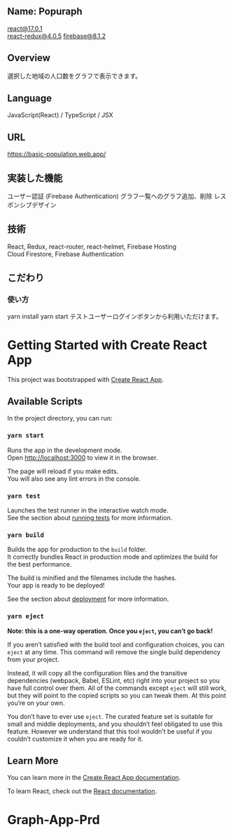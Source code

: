 ## Name: Popuraph

 react@17.0.1  
 react-redux@4.0.5
 firebase@8.1.2

## Overview
 選択した地域の人口数をグラフで表示できます。
 
## Language
 JavaScript(React) / TypeScript / JSX 

## URL
 https://basic-population.web.app/

## 実装した機能
 ユーザー認証 (Firebase Authentication)
 グラフ一覧へのグラフ追加、削除
 レスポンシブデザイン
 
## 技術
 React, Redux, react-router, react-helmet, Firebase Hosting  
 Cloud Firestore, Firebase Authentication

## こだわり
 

### 使い方
yarn install
yarn start
テストユーザーログインボタンから利用いただけます。

# Getting Started with Create React App

This project was bootstrapped with [Create React App](https://github.com/facebook/create-react-app).

## Available Scripts

In the project directory, you can run:

### `yarn start`

Runs the app in the development mode.\
Open [http://localhost:3000](http://localhost:3000) to view it in the browser.

The page will reload if you make edits.\
You will also see any lint errors in the console.

### `yarn test`

Launches the test runner in the interactive watch mode.\
See the section about [running tests](https://facebook.github.io/create-react-app/docs/running-tests) for more information.

### `yarn build`

Builds the app for production to the `build` folder.\
It correctly bundles React in production mode and optimizes the build for the best performance.

The build is minified and the filenames include the hashes.\
Your app is ready to be deployed!

See the section about [deployment](https://facebook.github.io/create-react-app/docs/deployment) for more information.

### `yarn eject`

**Note: this is a one-way operation. Once you `eject`, you can’t go back!**

If you aren’t satisfied with the build tool and configuration choices, you can `eject` at any time. This command will remove the single build dependency from your project.

Instead, it will copy all the configuration files and the transitive dependencies (webpack, Babel, ESLint, etc) right into your project so you have full control over them. All of the commands except `eject` will still work, but they will point to the copied scripts so you can tweak them. At this point you’re on your own.

You don’t have to ever use `eject`. The curated feature set is suitable for small and middle deployments, and you shouldn’t feel obligated to use this feature. However we understand that this tool wouldn’t be useful if you couldn’t customize it when you are ready for it.

## Learn More

You can learn more in the [Create React App documentation](https://facebook.github.io/create-react-app/docs/getting-started).

To learn React, check out the [React documentation](https://reactjs.org/).
# Graph-App-Prd
